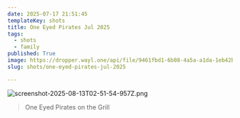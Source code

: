 ```yaml
---
date: 2025-07-17 21:51:45
templateKey: shots
title: One Eyed Pirates Jul 2025
tags:
  - shots
  - family
published: True
image: https://dropper.wayl.one/api/file/9461fbd1-6b08-4a5a-a1da-1eb42b58664d.png
slug: shots/one-eyed-pirates-jul-2025

---
```


![screenshot-2025-08-13T02-51-54-957Z.png](https://dropper.wayl.one/api/file/9461fbd1-6b08-4a5a-a1da-1eb42b58664d.png)

> One Eyed Pirates on the Grill
